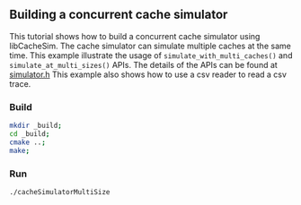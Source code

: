 
## Building a concurrent cache simulator 


This tutorial shows how to build a concurrent cache simulator using libCacheSim. 
The cache simulator can simulate multiple caches at the same time. 
This example illustrate the usage of `simulate_with_multi_caches()` and `simulate_at_multi_sizes()` APIs.
The details of the APIs can be found at [simulator.h](../../libCacheSim/include/libCacheSim/simulator.h)
This example also shows how to use a csv reader to read a csv trace.

### Build 
```bash
mkdir _build; 
cd _build;
cmake ..;
make;
```

### Run 
```bash
./cacheSimulatorMultiSize
```


